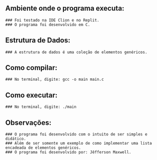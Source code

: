 ## Ambiente onde o programa executa:
    ### Foi testado na IDE Clion e no Replit.
    ### O programa foi desenvolvido em C.
## Estrutura de Dados:
    ### A estrutura de dados é uma coleção de elementos genéricos.
## Como compilar:
    ### No terminal, digite: gcc -o main main.c
## Como executar:
    ### No terminal, digite: ./main
## Observações:
    ### O programa foi desenvolvido com o intuito de ser simples e didático.
    ### Além de ser somente um exemplo de como implementar uma lista encadeada de elementos genéricos.
    ### O programa foi desenvolvido por: Jêfferson Maxwell.